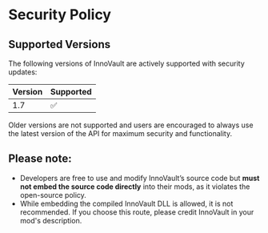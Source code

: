 # Security Policy

## Supported Versions

The following versions of InnoVault are actively supported with security updates:

| Version | Supported          |
| ------- | ------------------ |
| 1.7   | :white_check_mark: |

Older versions are not supported and users are encouraged to always use the latest version of the API for maximum security and functionality.

## Please note:
- Developers are free to use and modify InnoVault’s source code but **must not embed the source code directly** into their mods, as it violates the open-source policy.
- While embedding the compiled InnoVault DLL is allowed, it is not recommended. If you choose this route, please credit InnoVault in your mod's description.
